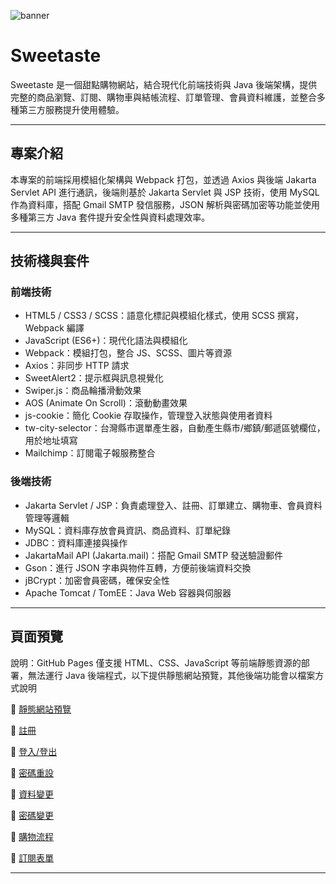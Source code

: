![banner](https://github.com/WilliamHsieh615/Sweetaste/blob/main/demo/%E9%A6%96%E9%A0%81/index.png)

# Sweetaste

Sweetaste 是一個甜點購物網站，結合現代化前端技術與 Java 後端架構，提供完整的商品瀏覽、訂閱、購物車與結帳流程、訂單管理、會員資料維護，並整合多種第三方服務提升使用體驗。

---

## 專案介紹

本專案的前端採用模組化架構與 Webpack 打包，並透過 Axios 與後端 Jakarta Servlet API 進行通訊，後端則基於 Jakarta Servlet 與 JSP 技術，使用 MySQL 作為資料庫，搭配 Gmail SMTP 發信服務，JSON 解析與密碼加密等功能並使用多種第三方 Java 套件提升安全性與資料處理效率。

---

## 技術棧與套件

### 前端技術

- HTML5 / CSS3 / SCSS：語意化標記與模組化樣式，使用 SCSS 撰寫，Webpack 編譯
- JavaScript (ES6+)：現代化語法與模組化  
- Webpack：模組打包，整合 JS、SCSS、圖片等資源  
- Axios：非同步 HTTP 請求  
- SweetAlert2：提示框與訊息視覺化 
- Swiper.js：商品輪播滑動效果 
- AOS (Animate On Scroll)：滾動動畫效果
- js-cookie：簡化 Cookie 存取操作，管理登入狀態與使用者資料
- tw-city-selector：台灣縣市選單產生器，自動產生縣市/鄉鎮/郵遞區號欄位，用於地址填寫
- Mailchimp：訂閱電子報服務整合

### 後端技術

- Jakarta Servlet / JSP：負責處理登入、註冊、訂單建立、購物車、會員資料管理等邏輯
- MySQL：資料庫存放會員資訊、商品資料、訂單紀錄  
- JDBC：資料庫連接與操作  
- JakartaMail API (Jakarta.mail)：搭配 Gmail SMTP 發送驗證郵件
- Gson：進行 JSON 字串與物件互轉，方便前後端資料交換 
- jBCrypt：加密會員密碼，確保安全性
- Apache Tomcat / TomEE：Java Web 容器與伺服器  

---

## 頁面預覽

說明：GitHub Pages 僅支援 HTML、CSS、JavaScript 等前端靜態資源的部署，無法運行 Java 後端程式，以下提供靜態網站預覽，其他後端功能會以檔案方式說明

🔗 [靜態網站預覽](https://williamhsieh615.github.io/Sweetaste/demo/StaticWebsite/html/index.html)

🔗 [註冊](https://github.com/WilliamHsieh615/Sweetaste/blob/main/demo/%E8%A8%BB%E5%86%8A/%E8%A8%BB%E5%86%8A.pdf)

🔗 [登入/登出](https://github.com/WilliamHsieh615/Sweetaste/blob/main/demo/%E7%99%BB%E5%85%A5%3A%E7%99%BB%E5%87%BA/%E7%99%BB%E5%85%A5%3A%E7%99%BB%E5%87%BA.pdf)

🔗 [密碼重設](https://github.com/WilliamHsieh615/Sweetaste/blob/main/demo/%E5%AF%86%E7%A2%BC%E9%87%8D%E8%A8%AD/%E5%AF%86%E7%A2%BC%E9%87%8D%E8%A8%AD.pdf)

🔗 [資料變更](https://github.com/WilliamHsieh615/Sweetaste/blob/main/demo/%E8%B3%87%E6%96%99%E8%AE%8A%E6%9B%B4/%E8%B3%87%E6%96%99%E8%AE%8A%E6%9B%B4.pdf)

🔗 [密碼變更](https://github.com/WilliamHsieh615/Sweetaste/blob/main/demo/%E5%AF%86%E7%A2%BC%E8%AE%8A%E6%9B%B4/%E5%AF%86%E7%A2%BC%E8%AE%8A%E6%9B%B4.pdf)

🔗 [購物流程](https://github.com/WilliamHsieh615/Sweetaste/blob/main/demo/%E8%B3%BC%E7%89%A9%E6%B5%81%E7%A8%8B/%E8%B3%BC%E7%89%A9%E6%B5%81%E7%A8%8B.pdf)

🔗 [訂閱表單](https://github.com/WilliamHsieh615/Sweetaste/blob/main/demo/%E8%A8%82%E9%96%B1%E8%A1%A8%E5%96%AE/%E8%A8%82%E9%96%B1%E8%A1%A8%E5%96%AE.pdf)

---



